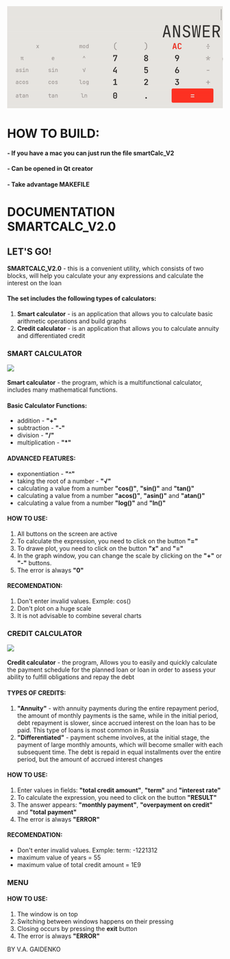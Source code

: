 ![](smartCalc.gif) 

HOW TO BUILD:
=============================
#### - If you have a mac you can just run the file smartCalc_V2
#### - Can be opened in Qt creator
#### - Take advantage MAKEFILE

DOCUMENTATION SMARTCALC\_V2.0
=============================

LET'S GO!
---------

**SMARTCALC\_V2.0** - this is a convenient utility, which consists of two blocks, will help you calculate your any expressions and calculate the interest on the loan

#### The set includes the following types of calculators:

1.  **Smart calculator** - is an application that allows you to calculate basic arithmetic operations and build graphs
2.  **Credit calculator** - is an application that allows you to calculate annuity and differentiated credit

### SMART CALCULATOR

![](images/smartCalculator.png)

**Smart calculator** - the program, which is a multifunctional calculator, includes many mathematical functions.

#### Basic Calculator Functions:

*   addition - **"+"**
*   subtraction - **"-"**
*   division - **"/"**
*   multiplication - **"\*"**

#### ADVANCED FEATURES:

*   exponentiation - **"^"**
*   taking the root of a number - **"√"**
*   calculating a value from a number **"cos()"**, **"sin()"** and **"tan()"**
*   calculating a value from a number **"acos()"**, **"asin()"** and **"atan()"**
*   calculating a value from a number **"log()"** and **"ln()"**

#### HOW TO USE:

1.  All buttons on the screen are active
2.  To calculate the expression, you need to click on the button **"="**
3.  To drawe plot, you need to click on the button **"x"** and **"="**
4.  In the graph window, you can change the scale by clicking on the **"+"** or **"-"** buttons.
5.  The error is always **"0"**

#### RECOMENDATION:

1.  Don't enter invalid values. Exmple: cos()
2.  Don't plot on a huge scale
3.  It is not advisable to combine several charts

### CREDIT CALCULATOR

![](images/creditCalculator.png)

**Credit calculator** - the program, Allows you to easily and quickly calculate the payment schedule for the planned loan or loan in order to assess your ability to fulfill obligations and repay the debt

#### TYPES OF CREDITS:

1.  **"Annuity"** - with annuity payments during the entire repayment period, the amount of monthly payments is the same, while in the initial period, debt repayment is slower, since accrued interest on the loan has to be paid. This type of loans is most common in Russia
2.  **"Differentiated"** - payment scheme involves, at the initial stage, the payment of large monthly amounts, which will become smaller with each subsequent time. The debt is repaid in equal installments over the entire period, but the amount of accrued interest changes

#### HOW TO USE:

1.  Enter values in fields: **"total credit amount"**, **"term"** and **"interest rate"**
2.  To calculate the expression, you need to click on the button **"RESULT"**
3.  The answer appears: **"monthly payment"**, **"overpayment on credit"** and **"total payment"**
4.  The error is always **"ERROR"**

#### RECOMENDATION:

*   Don't enter invalid values. Exmple: term: -1221312
*   maximum value of years = 55
*   maximum value of total credit amount = 1E9

### MENU

#### HOW TO USE:

1.  The window is on top
2.  Switching between windows happens on their pressing
3.  Closing occurs by pressing the **exit** button
4.  The error is always **"ERROR"**

BY V.A. GAIDENKO